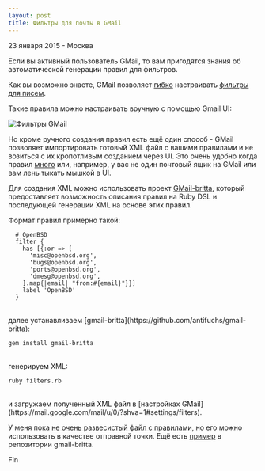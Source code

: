 ```yaml
---
layout: post
title: Фильтры для почты в GMail
---
```


<p class="meta">23 января 2015 - Москва</p>

Если вы активный пользователь GMail, то вам пригодятся знания
об автоматической генерации правил для фильтров.

Как вы возможно знаете, GMail позволяет [гибко](https://support.google.com/mail/answer/7190?hl=en)
настраивать [фильтры для писем](https://mail.google.com/mail/u/0/?shva=1#settings/filters).

Такие правила можно настраивать вручную с помощью Gmail UI:

<img src="http://blog.bronevichok.ru/images/gmail-filters.png" alt="Фильтры GMail">

Но кроме ручного создания правил есть ещё один способ -
GMail позволяет импортировать готовый XML файл с вашими правилами
и не возиться с их кропотливым созданием через UI.
Это очень удобно когда правил [много](https://twitter.com/antifuchs/status/283753876807614464)
или, например, у вас не один почтовый ящик на GMail или вам лень тыкать мышкой в UI.

Для создания XML можно использовать проект [GMail-britta](https://github.com/antifuchs/gmail-britta),
который предоставляет возможность описания правил на Ruby DSL
и последующей генерации XML на основе этих правил.

Формат правил примерно такой:

```
  # OpenBSD
  filter {
    has [{:or => [
      'misc@openbsd.org',
      'bugs@openbsd.org',
      'ports@openbsd.org',
      'dmesg@openbsd.org',
    ].map{|email| "from:#{email}"}}]
    label 'OpenBSD'
  }
```
<br>
далее устанавливаем [gmail-britta](https://github.com/antifuchs/gmail-britta):

	gem install gmail-britta

<br>
генерируем XML:

	ruby filters.rb

<br>
и загружаем полученный XML файл в [настройках GMail](https://mail.google.com/mail/u/0/?shva=1#settings/filters).

У меня пока [не очень развесистый файл с правилами](https://github.com/ligurio/gmail-filters),
но его можно использовать в качестве отправной точки. Ещё есть
[пример](https://github.com/antifuchs/gmail-britta/blob/master/examples/asf.rb)
в репозитории gmail-britta.

Fin
